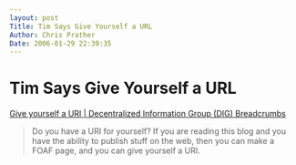 ```yaml
---
layout: post
Title: Tim Says Give Yourself a URL  
Author: Chris Prather
Date: 2006-01-29 22:39:35
---
```


# Tim Says Give Yourself a URL
<a title="Give yourself a URI | Decentralized Information Group (DIG) Breadcrumbs" href="http://dig.csail.mit.edu/breadcrumbs/node/71">Give yourself a URI | Decentralized Information Group (DIG) Breadcrumbs</a>

<blockquote>
Do you have a URI for yourself? If you are reading this blog and you have the ability to publish stuff on the web, then you can make a FOAF page, and you can give yourself a URI.
</blockquote>
